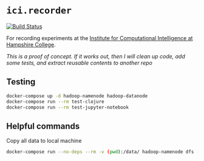 # `ici.recorder`

[![Build Status](https://travis-ci.org/saulshanabrook/ici.recorder.svg?branch=master)](https://travis-ci.org/saulshanabrook/ici.recorder)


For recording experiments at the [Institute for Computational Intelligence
at Hampshire College](http://faculty.hampshire.edu/lspector/ici.html).

*This is a proof of concept. If it works out, then I will clean up code, add some tests, and extract reusable contents to another repo*


## Testing
```bash
docker-compose up -d hadoop-namenode hadoop-datanode
docker-compose run --rm test-clojure
docker-compose run --rm test-jupyter-notebook
```


## Helpful commands

Copy all data to local machine

```bash
docker-compose run --no-deps --rm -v (pwd):/data/ hadoop-namenode dfs -D dfs.client.use.datanode.hostname=true -copyToLocal hdfs://$REMOTE_HOST:8020/clojush/ /data/
```
